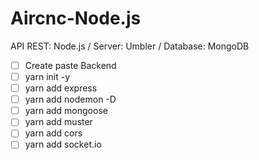 # Aircnc-Node.js
API REST: Node.js / Server: Umbler / Database: MongoDB

- [ ] Create paste Backend
- [ ] yarn init -y
- [ ] yarn add express
- [ ] yarn add nodemon -D
- [ ] yarn add mongoose
- [ ] yarn add muster
- [ ] yarn add cors
- [ ] yarn add socket.io
